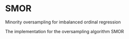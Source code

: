 # SMOR
Minority oversampling for imbalanced ordinal regression

The implementation for the oversampling algorithm SMOR
